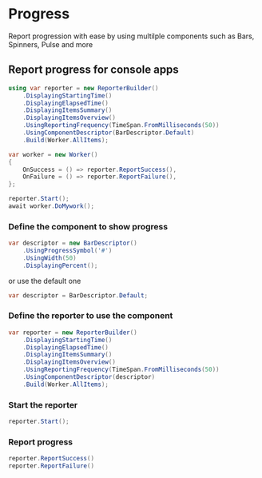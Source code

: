 # Progress

Report progression with ease by using multilple components such as Bars, Spinners, Pulse and more


## Report progress for console apps

```csharp
using var reporter = new ReporterBuilder()
    .DisplayingStartingTime()
    .DisplayingElapsedTime()
    .DisplayingItemsSummary()
    .DisplayingItemsOverview()
    .UsingReportingFrequency(TimeSpan.FromMilliseconds(50))
    .UsingComponentDescriptor(BarDescriptor.Default)
    .Build(Worker.AllItems);

var worker = new Worker()
{
    OnSuccess = () => reporter.ReportSuccess(),
    OnFailure = () => reporter.ReportFailure(),
};

reporter.Start();
await worker.DoMywork();
```

### Define the component to show progress
```csharp
var descriptor = new BarDescriptor()
    .UsingProgressSymbol('#')
    .UsingWidth(50)
    .DisplayingPercent();
```

or use the default one
```csharp
var descriptor = BarDescriptor.Default;
```

### Define the reporter to use the component
```csharp
var reporter = new ReporterBuilder()
    .DisplayingStartingTime()
    .DisplayingElapsedTime()
    .DisplayingItemsSummary()
    .DisplayingItemsOverview()
    .UsingReportingFrequency(TimeSpan.FromMilliseconds(50))
    .UsingComponentDescriptor(descriptor)
    .Build(Worker.AllItems);
```

### Start the reporter
```csharp
reporter.Start();
```

### Report progress
```csharp
reporter.ReportSuccess()
reporter.ReportFailure()
```
